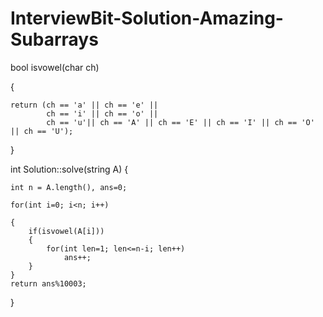 # InterviewBit-Solution-Amazing-Subarrays
bool isvowel(char ch) 

{ 
    
    return (ch == 'a' || ch == 'e' || 
            ch == 'i' || ch == 'o' || 
            ch == 'u'|| ch == 'A' || ch == 'E' || ch == 'I' || ch == 'O' || ch == 'U'); 
} 

int Solution::solve(string A) 
{  
    
    int n = A.length(), ans=0;
    
    for(int i=0; i<n; i++)
    
    {
        if(isvowel(A[i]))
        {
            for(int len=1; len<=n-i; len++)
                ans++;
        }
    }
    return ans%10003; 
}


